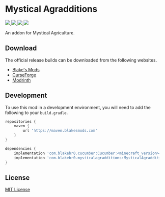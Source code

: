# Mystical Agradditions

<p align="left">
    <a href="https://blakesmods.com/mystical-agradditions" alt="Downloads">
        <img src="https://img.shields.io/endpoint?url=https://api.blakesmods.com/v2/badges/mysticalagradditions/downloads&style=for-the-badge" />
    </a>
    <a href="https://blakesmods.com/mystical-agradditions" alt="Latest Version">
        <img src="https://img.shields.io/endpoint?url=https://api.blakesmods.com/v2/badges/mysticalagradditions/version&style=for-the-badge" />
    </a>
    <a href="https://blakesmods.com/mystical-agradditions" alt="Minecraft Version">
        <img src="https://img.shields.io/endpoint?url=https://api.blakesmods.com/v2/badges/mysticalagradditions/mc_version&style=for-the-badge" />
    </a>
    <a href="https://blakesmods.com/wiki/mysticalagradditions" alt="Wiki">
        <img src="https://img.shields.io/static/v1?label=wiki&message=view&color=brightgreen&style=for-the-badge" />
    </a>
</p>

An addon for Mystical Agriculture.

## Download

The official release builds can be downloaded from the following websites.

- [Blake's Mods](https://blakesmods.com/mystical-agradditions/download)
- [CurseForge](https://www.curseforge.com/minecraft/mc-mods/mystical-agradditions)
- [Modrinth](https://modrinth.com/mod/mystical-agradditions)

## Development

To use this mod in a development environment, you will need to add the following to your `build.gradle`.

```groovy
repositories {
    maven {
        url 'https://maven.blakesmods.com'
    }
}

dependencies {
    implementation 'com.blakebr0.cucumber:Cucumber:<minecraft_version>-<mod_version>'
    implementation 'com.blakebr0.mysticalagradditions:MysticalAgradditions:<minecraft_version>-<mod_version>'
}
```

## License

[MIT License](./LICENSE)

